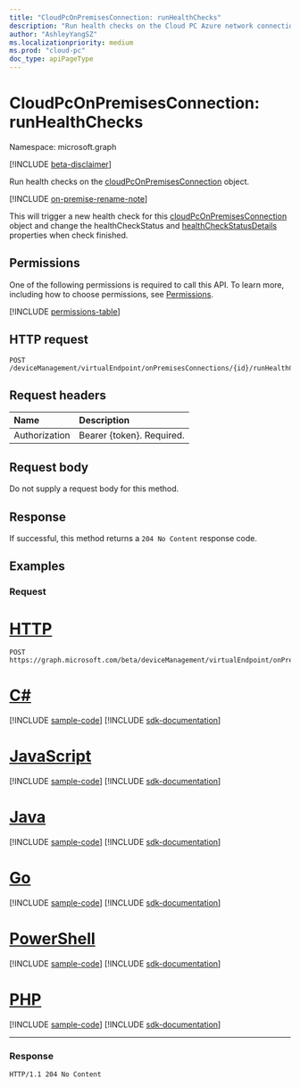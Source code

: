 ```yaml
---
title: "CloudPcOnPremisesConnection: runHealthChecks"
description: "Run health checks on the Cloud PC Azure network connection."
author: "AshleyYangSZ"
ms.localizationpriority: medium
ms.prod: "cloud-pc"
doc_type: apiPageType
---
```


# CloudPcOnPremisesConnection: runHealthChecks

Namespace: microsoft.graph

[!INCLUDE [beta-disclaimer](../../includes/beta-disclaimer.md)]

Run health checks on the [cloudPcOnPremisesConnection](../resources/cloudpconpremisesconnection.md) object.

[!INCLUDE [on-premise-rename-note](../../includes/on-premise-rename-note.md)]

This will trigger a new health check for this [cloudPcOnPremisesConnection](../resources/cloudpconpremisesconnection.md) object and change the healthCheckStatus and [healthCheckStatusDetails](../resources/cloudpconpremisesconnectionstatusdetails.md) properties when check finished.


## Permissions

One of the following permissions is required to call this API. To learn more, including how to choose permissions, see [Permissions](/graph/permissions-reference).

<!-- { "blockType": "permissions", "name": "cloudpconpremisesconnection_runhealthcheck" } -->
[!INCLUDE [permissions-table](../includes/permissions/cloudpconpremisesconnection-runhealthcheck-permissions.md)]

## HTTP request

<!-- {
  "blockType": "ignored"
}
-->

``` http
POST /deviceManagement/virtualEndpoint/onPremisesConnections/{id}/runHealthChecks
```

## Request headers

|Name|Description|
|:---|:---|
|Authorization|Bearer {token}. Required.|

## Request body

Do not supply a request body for this method.

## Response

If successful, this method returns a `204 No Content` response code.

## Examples

### Request


# [HTTP](#tab/http)
<!-- {
  "blockType": "request",
  "name": "cloudpconpremisesconnection_runhealthcheck_2"
}
-->

``` http
POST https://graph.microsoft.com/beta/deviceManagement/virtualEndpoint/onPremisesConnections/{id}/runHealthChecks
```

# [C#](#tab/csharp)
[!INCLUDE [sample-code](../includes/snippets/csharp/cloudpconpremisesconnection-runhealthcheck-2-csharp-snippets.md)]
[!INCLUDE [sdk-documentation](../includes/snippets/snippets-sdk-documentation-link.md)]

# [JavaScript](#tab/javascript)
[!INCLUDE [sample-code](../includes/snippets/javascript/cloudpconpremisesconnection-runhealthcheck-2-javascript-snippets.md)]
[!INCLUDE [sdk-documentation](../includes/snippets/snippets-sdk-documentation-link.md)]

# [Java](#tab/java)
[!INCLUDE [sample-code](../includes/snippets/java/cloudpconpremisesconnection-runhealthcheck-2-java-snippets.md)]
[!INCLUDE [sdk-documentation](../includes/snippets/snippets-sdk-documentation-link.md)]

# [Go](#tab/go)
[!INCLUDE [sample-code](../includes/snippets/go/cloudpconpremisesconnection-runhealthcheck-2-go-snippets.md)]
[!INCLUDE [sdk-documentation](../includes/snippets/snippets-sdk-documentation-link.md)]

# [PowerShell](#tab/powershell)
[!INCLUDE [sample-code](../includes/snippets/powershell/cloudpconpremisesconnection-runhealthcheck-2-powershell-snippets.md)]
[!INCLUDE [sdk-documentation](../includes/snippets/snippets-sdk-documentation-link.md)]

# [PHP](#tab/php)
[!INCLUDE [sample-code](../includes/snippets/php/cloudpconpremisesconnection-runhealthcheck-2-php-snippets.md)]
[!INCLUDE [sdk-documentation](../includes/snippets/snippets-sdk-documentation-link.md)]

---


### Response

<!-- {
  "blockType": "response",
  "truncated": true
}
-->

``` http
HTTP/1.1 204 No Content
```
